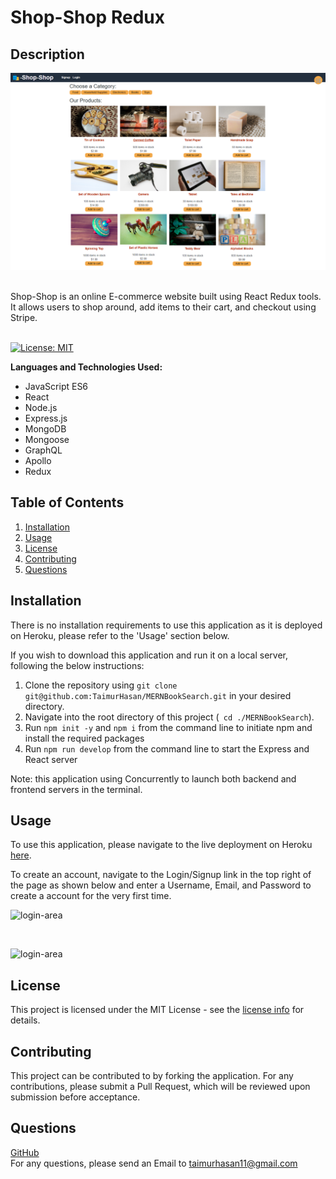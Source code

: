 # Shop-Shop Redux
## Description
![shopshop](./assets/mainimage.png)

<br/>
Shop-Shop is an online E-commerce website built using React Redux tools. It allows users to shop around, add items to their cart, and checkout using Stripe.

<br/>
<br/>

[![License: MIT](https://img.shields.io/badge/License-MIT-yellow.svg)](https://opensource.org/licenses/MIT)

**Languages and Technologies Used:** 
- JavaScript ES6
- React
- Node.js
- Express.js
- MongoDB
- Mongoose
- GraphQL
- Apollo
- Redux

## Table of Contents

1. [ Installation ](#installation)
2. [ Usage ](#usage)
3. [ License ](#license)
4. [ Contributing ](#contributing)
5. [ Questions ](#questions)


<a name="installation"></a>

## Installation

There is no installation requirements to use this application as it is deployed on Heroku, please refer to the 'Usage' section below.

If you wish to download this application and run it on a local server, following the below instructions:
1. Clone the repository using ```git clone git@github.com:TaimurHasan/MERNBookSearch.git``` in your desired directory.
2. Navigate into the root directory of this project (``` cd ./MERNBookSearch```).
3. Run ```npm init -y``` and ```npm i``` from the command line to initiate npm and install the required packages
4. Run ```npm run develop``` from the command line to start the Express and React server

Note: this application using Concurrently to launch both backend and frontend servers in the terminal.

<a name="usage"></a>

## Usage

To use this application, please navigate to the live deployment on Heroku [here](https://booksearchbytaimur.herokuapp.com/).

To create an account, navigate to the Login/Signup link in the top right of the page as shown below and enter a Username, Email, and Password to create a account for the very first time.

![login-area](./assets/login.png)

<br/>

![login-area](./assets/signup.png)

<a name="license"></a>
## License
This project is licensed under the MIT License - see the [license info](https://opensource.org/licenses/MIT) for details.


<a name="contributing"></a>

## Contributing

This project can be contributed to by forking the application. For any contributions, please submit a Pull Request, which will be reviewed upon submission before acceptance.

<a name="questions"></a>

## Questions

[GitHub](https://github.com/TaimurHasan) <br/>
For any questions, please send an Email to [taimurhasan11@gmail.com](mailto:taimurhasan11@gmail.com)